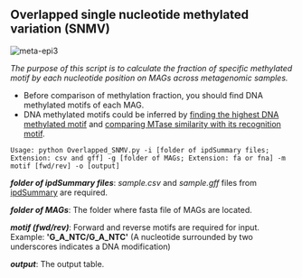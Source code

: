 ## __Overlapped single nucleotide methylated variation (SNMV)__

![meta-epi3](https://user-images.githubusercontent.com/39515472/143435335-04425562-294b-4c47-a949-e67d4add8852.png)

_The purpose of this script is to calculate the fraction of specific methylated motif by each nucleotide position on MAGs across metagenomic samples._

- Before comparison of methylation fraction, you should find DNA methylated motifs of each MAG.
- DNA methylated motifs could be inferred by [finding the highest DNA methylated motif](https://github.com/hoonjeseong/Meta-epigenome_analysis/blob/main/docs/Motif-calculation.md) and [comparing MTase similarity with its recognition motif](https://github.com/hoonjeseong/Meta-epigenome_analysis/blob/main/utils/MTase_REBASE.md).

```
Usage: python Overlapped_SNMV.py -i [folder of ipdSummary files; Extension: csv and gff] -g [folder of MAGs; Extension: fa or fna] -m motif [fwd/rev] -o [output]
```

___folder of ipdSummary files___: _sample.csv_ and _sample.gff_ files from [ipdSummary](https://github.com/hoonjeseong/Meta-epigenome_analysis/blob/main/utils/MTase_REBASE.md) are required.

___folder of MAGs___: The folder where fasta file of MAGs are located. 

___motif (fwd/rev)___: Forward and reverse motifs are required for input. Example: __'G_A_NTC/G_A_NTC'__ (A nucleotide surrounded by two underscores indicates a DNA modification)

___output___: The output table.

